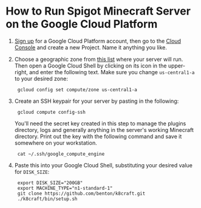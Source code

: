 How to Run Spigot Minecraft Server on the Google Cloud Platform
======

1. [Sign up][1] for a Google Cloud Platform account, then go to the [Cloud Console][2] and create a new Project. Name it anything you like.

2. Choose a geographic zone from [this list][3] where your server will run. Then open a Google Cloud Shell by clicking on its icon in the upper-right, and enter the following text. Make sure you change `us-central1-a` to your desired zone:

        gcloud config set compute/zone us-central1-a

3. Create an SSH keypair for your server by pasting in the following:

        gcloud compute config-ssh

    You'll need the secret key created in this step to manage the plugins directory, logs and generally anything in the server's working Minecraft directory. Print out the key with the following command and save it somewhere on your workstation.

        cat ~/.ssh/google_compute_engine

3. Paste this into your Google Cloud Shell, substituting your desired value for `DISK_SIZE`:

        export DISK_SIZE="200GB"
        export MACHINE_TYPE="n1-standard-1"
        git clone https://github.com/benton/k8craft.git
        ./k8craft/bin/setup.sh

[1]:https://cloud.google.com/free-trial/
[2]:https://console.cloud.google.com/home/dashboard
[3]:https://cloud.google.com/compute/images/zones_diagram.svg
